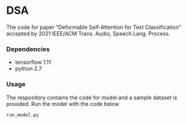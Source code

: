
# DSA
The code for paper "Deformable Self-Attention for Text Classification" accepted by 2021 IEEE/ACM Trans. Audio, Speech Lang. Process.

### Dependencies
* tensorflow 1.11
* python 2.7

### Usage
The respository contains the code for model and a sample dataset is provided. Run the model with the code below
    
    run_model.py
